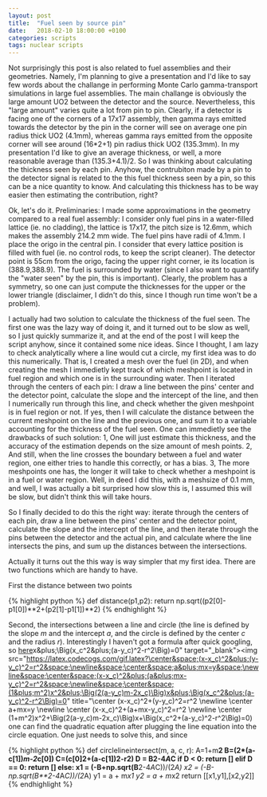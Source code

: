 ```yaml
---
layout: post
title:  "Fuel seen by source pin"
date:   2018-02-10 18:00:00 +0100
categories: scripts
tags: nuclear scripts
---
```


Not surprisingly this post is also related to fuel assemblies and their geometries. Namely, I'm planning to give a presentation and I'd like to say few words about the challange in performing Monte Carlo gamma-transport simulations in large fuel assemblies. The main challange is obviously the large amount UO2 between the detector and the source. Nevertheless, this "large amount" varies quite a lot from pin to pin. Clearly, if a detector is facing one of the corners of a 17x17 assembly, then gamma rays emitted towards the detector by the pin in the corner will see on average one pin radius thick UO2 (4.1mm), whereas gamma rays emitted from the opposite corner will see around (16*2+1) pin radius thick UO2 (135.3mm). In my presentation I'd like to give an average thickness, or well, a more reasonable average than (135.3+4.1)/2. So I was thinking about calculating the thickness seen by each pin. Anyhow, the contrubiton made by a pin to the detector signal is related to the this fuel thickness seen by a pin, so this can be a nice quantity to know. And calculating this thickness has to be way easier then estimating the contribution, right?



Ok, let's do it. Preliminaries: I made some approximations in the geometry compared to a real fuel assembly: I consider only fuel pins in a water-filled lattice (ie. no cladding), the lattice is 17x17, the pitch size is 12.6mm, which makes the assembly 214.2 mm wide. The fuel pins have radii of 4.1mm. I place the origo in the central pin. I consider that every lattice position is filled with fuel (ie. no control rods, to keep the script cleaner). The detector point is 55cm from the origo, facing the upper right corner, ie its location is (388.9,388.9). The fuel is surrounded by water (since I also want to quantify the "water seen" by the pin, this is important). Clearly, the problem has a symmetry, so one can just compute the thicknesses for the upper or the lower triangle (disclaimer, I didn't do this, since I though run time won't be a problem).

I actually had two solution to calculate the thickness of the fuel seen. The first one was the lazy way of doing it, and it turned out to be slow as well, so I just quickly summarize it, and at the end of the post I will keep the script anyhow, since it contained some nice ideas. Since I thought, I am lazy to check analytically where a line would cut a circle, my first idea was to do this numerically. That is, I created a mesh over the fuel (in 2D), and when creating the mesh I immedietly kept track of which meshpoint is located in fuel region and which one is in the surrounding water. Then I iterated through the centers of each pin: I draw a line between the pins' center and the detector point, calculate the slope and the intercept of the line, and then I numerically run through this line, and check whether the given meshpoint is in fuel region or not. If yes, then I will calculate the distance between the current meshpoint on the line and the previous one, and sum it to a variable accounting for the thickness of the fuel seen. One can immedietly see the drawbacks of such solution: 1, One will just estimate this thickness, and the accuracy of the estimation depends on the size amount of mesh points. 2, And still, when the line crosses the boundary between a fuel and water region, one either tries to handle this correctly, or has a bias. 3, The more meshpoints one has, the longer it will take to check whether a meshpoint is in a fuel or water region. Well, in deed I did this, with a meshsize of 0.1 mm, and well, I was actually a bit surprised how slow this is, I assumed this will be slow, but didn't think this will take hours.

So I finally decided to do this the right way: iterate through the centers of each pin, draw a line between the pins' center and the detector point, calculate the slope and the intercept of the line, and then iterate through the pins between the detector and the actual pin, and calculate where the line intersects the pins, and sum up the distances between the intersections.

Actually it turns out the this way is way simpler that my first idea. There are two functions which are handy to have.

First the distance between two points

{% highlight python %}
def distance(p1,p2):
    return np.sqrt((p2[0]-p1[0])**2+(p2[1]-p1[1])**2)
{% endhighlight %}

Second, the intersections between a line and circle (the line is defined by the slope _m_ and the intercept _a_, and the circle is defined by the center _c_ and the radius _r_). Interestingly I haven't got a formula after quick googling, so [here](https://www.codecogs.com/eqnedit.php?latex=\center&space;(x-x_c)^2&plus;(y-y_c)^2=r^2&space;\newline&space;\center&space;a&plus;mx=y&space;\newline&space;\center&space;(x-x_c)^2&plus;(a&plus;mx-y_c)^2=r^2&space;\newline&space;\center&space;(1&plus;m^2)x^2&plus;\Big(2(a-y_c)m-2x_c)\Big)x&plus;\Big(x_c^2&plus;(a-y_c)^2-r^2\Big)=0" target="_blank"><img src="https://latex.codecogs.com/gif.latex?\center&space;(x-x_c)^2&plus;(y-y_c)^2=r^2&space;\newline&space;\center&space;a&plus;mx=y&space;\newline&space;\center&space;(x-x_c)^2&plus;(a&plus;mx-y_c)^2=r^2&space;\newline&space;\center&space;(1&plus;m^2)x^2&plus;\Big(2(a-y_c)m-2x_c)\Big)x&plus;\Big(x_c^2&plus;(a-y_c)^2-r^2\Big)=0" title="\center (x-x_c)^2+(y-y_c)^2=r^2 \newline \center a+mx=y \newline \center (x-x_c)^2+(a+mx-y_c)^2=r^2 \newline \center (1+m^2)x^2+\Big(2(a-y_c)m-2x_c)\Big)x+\Big(x_c^2+(a-y_c)^2-r^2\Big)=0) one can find the quadratic equation after plugging the line equation into the circle equation. One just needs to solve this, and since  

{% highlight python %}
def circlelineintersect(m, a, c, r):
    A=1+m**2
    B=(2*(a-c[1])*m-2*c[0])
    C=(c[0]**2+(a-c[1])**2-r**2)
    D = B**2-4*A*C
    if D < 0:
        return []
    elif D == 0:
        return []
    else:
        x1 = (-B+np.sqrt(B**2-4*A*C))/(2*A)
        x2 = (-B-np.sqrt(B**2-4*A*C))/(2*A)
        y1 = a + m*x1
        y2 = a + m*x2
        return [[x1,y1],[x2,y2]]
{% endhighlight %}

